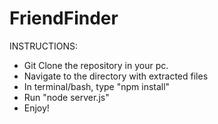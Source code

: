 # FriendFinder

INSTRUCTIONS:

* Git Clone the repository in your pc.
* Navigate to the directory with extracted files
* In terminal/bash, type "npm install"
* Run "node server.js"
* Enjoy!